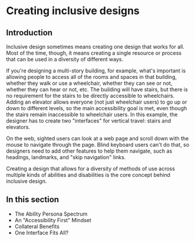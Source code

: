 # Creating inclusive designs

## Introduction

Inclusive design sometimes means creating one design that works for all. Most of the time, though, it means creating a single resource or process that can be used in a diversity of different ways.

If you're designing a multi-story building, for example, what's important is allowing people to access all of the rooms and spaces in that building, whether they walk or use a wheelchair, whether they can see or not, whether they can hear or not, etc. The building will have stairs, but there is no requirement for the stairs to be directly accessible to wheelchairs. Adding an elevator allows everyone (not just wheelchair users) to go up or down to different levels, so the main accessibility goal is met, even though the stairs remain inaccessible to wheelchair users. In this example, the designer has to create two "interfaces" for vertical travel: stairs and elevators.

On the web, sighted users can look at a web page and scroll down with the mouse to navigate through the page. Blind keyboard users can't do that, so designers need to add other features to help them navigate, such as headings, landmarks, and "skip navigation" links.

Creating a design that allows for a diversity of methods of use across multiple kinds of abilities and disabilities is the core concept behind inclusive design.

## In this section

- The Ability Persona Spectrum
- An "Accessibility First" Mindset
- Collateral Benefits
- One Interface Fits All?
